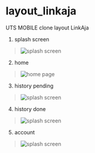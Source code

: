 # layout_linkaja

UTS MOBILE clone layout LinkAja

1. splash screen
> ![splash screen](assets/splashscreen.png)
2. home
> ![home page](assets/homePage.png)
3. history pending
> ![splash screen](assets/history1.png)
4. history done
> ![splash screen](assets/history2.png)
5. account
> ![splash screen](assets/account.png)
